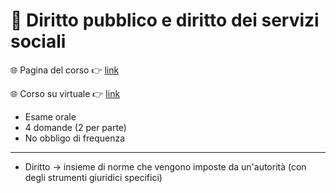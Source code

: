 # 👮 Diritto pubblico e diritto dei servizi sociali

🌐 Pagina del corso 👉 [link](https://www.unibo.it/it/studiare/dottorati-master-specializzazioni-e-altra-formazione/insegnamenti?codiceMateria=B2776&annoAccademico=2024&codiceCorso=8040&single=True&search=True)

🌐 Corso su virtuale 👉 [link](https://virtuale.unibo.it/course/view.php?id=61111)

- Esame orale
- 4 domande (2 per parte)
- No obbligo di frequenza

---

- Diritto -> insieme di norme che vengono imposte da un'autorità (con degli strumenti giuridici specifici)
